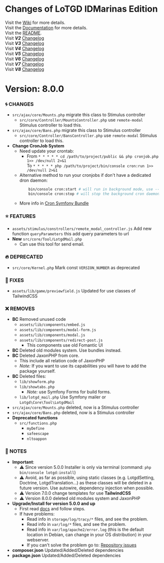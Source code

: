 # Changes of LoTGD IDMarinas Edition

Visit the [Wiki](https://github.com/idmarinas/lotgd-game/wiki) for more details.  
Visit the [Documentation](https://idmarinas.github.io/lotgd-game/) for more details.  
Visit the [README](https://github.com/idmarinas/lotgd-game/blob/migration/README.md).  
Visit **_V2_** [Changelog](https://github.com/idmarinas/lotgd-game/blob/migration/CHANGELOG-V2.md)  
Visit **_V3_** [Changelog](https://github.com/idmarinas/lotgd-game/blob/migration/CHANGELOG-V3.md)  
Visit **_V4_** [Changelog](https://github.com/idmarinas/lotgd-game/blob/migration/CHANGELOG-V4.md)  
Visit **_V5_** [Changelog](https://github.com/idmarinas/lotgd-game/blob/migration/CHANGELOG-V5.md)  
Visit **_V6_** [Changelog](https://github.com/idmarinas/lotgd-game/blob/migration/CHANGELOG-V6.md)  
Visit **_V7_** [Changelog](https://github.com/idmarinas/lotgd-game/blob/migration/CHANGELOG-V7.md)  
Visit **_V8_** [Changelog](https://github.com/idmarinas/lotgd-game/blob/migration/CHANGELOG-V8.md)  

# Version: 8.0.0

### :cyclone: CHANGES

-   `src/ajax/core/Mounts.php` migrate this class to Stimulus controller
    -   `src/core/Controller/MountsController.php` use `remote-modal` Stimulus controller to load this.
-   `src/ajax/core/Bans.php` migrate this class to Stimulus controller
    -   `src/core/Controller/BansController.php` use `remote-modal` Stimulus controller to load this.
-   **Change CronJob System**
    -   Need update your crontab:
        -   From `* * * * * cd /path/to/project/public && php cronjob.php 1>> /dev/null 2>&1`  
            To `* * * * * php /path/to/project/bin/console cron:run 1>> /dev/null 2>&1`
    -   Alternative method to run your cronjobs if don't have a dedicated dron daemon:
        ```bash
            bin/console cron:start # will run in background mode, use --blocking to run in foreground
            bin/console cron:stop # will stop the background cron daemon
        ```
    -   More info in [Cron Symfony Bundle](https://github.com/Cron/Symfony-Bundle)

### :star: FEATURES

-   `assets/stimulus/constrollers/remote_modal_controller.js` Add new function `queryParameters` this add query parameters to url
-   **New** `src/core/Tool/LotgdMail.php`
    -   Can use this tool for send email.

### :fire: DEPRECATED

-   `src/core/Kernel.php` Mark const `VERSION_NUMBER` as deprecated

### :wrench: FIXES

-   `assets/lib/game/previewfield.js` Updated for use classes of TailwindCSS

### :x: REMOVES

-   **BC** Removed unused code
    -  `assets/lib/components/embed.js`
    -  `assets/lib/components/modal-form.js`
    -  `assets/lib/components/modal.js`
    -  `assets/lib/components/redirect-post.js`
       -  This components use old Fomantic UI
-   **BC** Deleted old modules system. Use bundles instead.
-   **BC** Deleted JaxonPHP from core.
    -   This include all relation code of JaxonPHP
    -   *Note:* If you want to use its capabilities you will have to add the package yourself.
-   **BC** Deleted files:
    -   `lib/showform.php`
    -   `lib/showtabs.php`
        -  *Note:* use Symfony Forms for build forms.
    -   `lib/lotgd_mail.php` Use Symfony mailer or `Lotgd\Core\Tool\LotgdMail`
-   `src/ajax/core/Mounts.php` deleted, now is a Stimulus controller
-   `src/ajax/core/Bans.php` deleted, now is a Stimulus controller
-   **Deprecated functions**
    -   `src/functions.php`
        -   `myDefine`
        -   `safeescape`
        -   `nltoappon`

### :notebook: NOTES

-   **Important**:
    -   :warning: Since version 5.0.0 Installer is only via terminal (command: `php bin/console lotgd:install`)
    -   :warning: Avoid, as far as possible, using static classes (e.g. LotgdSetting, Doctrine, LotgdTranslation...) as these classes will be deleted in a future version. Use autowire, dependency injection when possible.
    -   :warning: Version 7.0.0 change templates for use **TailwindCSS**
    -   :warning: Version 8.0.0 deleted old modules system and JaxonPHP
-   **Upgrade/Install for version 5.0.0 and up**
    -   First read [docs](https://github.com/idmarinas/lotgd-game/wiki/Skeleton) and follow steps.
    -   If have problems:
        -   Read info in `storage/log/tracy/*` files, and see the problem.
        -   Read info in `var/log/*` files, and see the problem.
        -   Read info in `var/log/apache2/error.log` (this is the default location in Debian, can change in your OS distribution) in your webserver.
        -   If you can't solve the problem go to: [Repository issues](https://github.com/idmarinas/lotgd-game/issues)
-   **composer.json** Updated/Added/Deleted dependencies
-   **package.json** Updated/Added/Deleted dependencies
